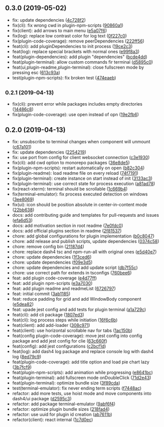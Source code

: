 ## 0.3.0 (2019-05-02)

* fix: update dependencies ([4c728f2](https://github.com/smollweide/dash4/commit/4c728f2))
* fix(cli): fix wrong cwd in plugin-npm-scripts ([90860a1](https://github.com/smollweide/dash4/commit/90860a1))
* fix(client): add arrows to main menu ([e5a07f6](https://github.com/smollweide/dash4/commit/e5a07f6))
* fix(log): replace low contrast color for log text ([0f227c0](https://github.com/smollweide/dash4/commit/0f227c0))
* fix(plugin-code-coverage): remove peerDependencies ([222ff56](https://github.com/smollweide/dash4/commit/222ff56))
* feat(cli): add pluginDependencies to init process ([19ce2c3](https://github.com/smollweide/dash4/commit/19ce2c3))
* feat(log): replace special brackets with normal ones ([e99f8a3](https://github.com/smollweide/dash4/commit/e99f8a3))
* feat(plugin-dependencies): add plugin "dependencies" ([bcde4dd](https://github.com/smollweide/dash4/commit/bcde4dd))
* feat(plugin-terminal): allow custom commands fir terminal ([d5895c0](https://github.com/smollweide/dash4/commit/d5895c0))
* feat(ui,plugin-readme,plugin-terminal): close fullscreen mode by pressing esc ([613c93a](https://github.com/smollweide/dash4/commit/613c93a))
* test(plugin-npm-scripts): fix broken test ([474eaeb](https://github.com/smollweide/dash4/commit/474eaeb))





## <small>0.2.1 (2019-04-13)</small>

* fix(cli): prevent error while packages includes empty directories ([14486c8](https://github.com/smollweide/dash4/commit/14486c8))
* fix(plugin-code-coverage): use open instead of opn ([19e2fb6](https://github.com/smollweide/dash4/commit/19e2fb6))





## 0.2.0 (2019-04-13)

* fix: unsubscribe to terminal changes when component will unmount ([c67a101](https://github.com/smollweide/dash4/commit/c67a101))
* fix: update dependencies ([2254219](https://github.com/smollweide/dash4/commit/2254219))
* fix: use port from config for client websocket connection ([c3e1930](https://github.com/smollweide/dash4/commit/c3e1930))
* fix(cli): add cwd option to monorepo packages ([36e8de5](https://github.com/smollweide/dash4/commit/36e8de5))
* fix(plugin-npm-scripts): restart automatically on open ([b82c304](https://github.com/smollweide/dash4/commit/b82c304))
* fix(plugin-readme): load readme file on every reload ([74f7191](https://github.com/smollweide/dash4/commit/74f7191))
* fix(plugin-terminal): create instance on start instead of init ([3133ac3](https://github.com/smollweide/dash4/commit/3133ac3))
* fix(plugin-terminal): use correct state for process execution ([a81ad78](https://github.com/smollweide/dash4/commit/a81ad78))
* fix(react-xterm): terminal should be scrollable ([1c669b4](https://github.com/smollweide/dash4/commit/1c669b4))
* fix(terminal-emulator): fix process executed detection on windows ([3ee8069](https://github.com/smollweide/dash4/commit/3ee8069))
* fix(ui): icon should be position absolute in center-in-content mode ([22bb638](https://github.com/smollweide/dash4/commit/22bb638))
* docs: add contributing guide and templates for pull-requests and issues ([efa6d53](https://github.com/smollweide/dash4/commit/efa6d53))
* docs: add motivation section in root readme ([7e0fdc0](https://github.com/smollweide/dash4/commit/7e0fdc0))
* docs: add official plugins section in readme ([2f81537](https://github.com/smollweide/dash4/commit/2f81537))
* chore: add global configurations for plugin implementation ([b0c8047](https://github.com/smollweide/dash4/commit/b0c8047))
* chore: add release and publish scripts, update dependencies ([0374c58](https://github.com/smollweide/dash4/commit/0374c58))
* chore: remove config bin ([21187d4](https://github.com/smollweide/dash4/commit/21187d4))
* chore: replace dash4 tsc and npm-run-all with original ones ([e5d40e7](https://github.com/smollweide/dash4/commit/e5d40e7))
* chore: update dependencies ([1f3ced6](https://github.com/smollweide/dash4/commit/1f3ced6))
* chore: update dependencies ([f09e3d5](https://github.com/smollweide/dash4/commit/f09e3d5))
* chore: update dependencies and add update script ([db7f55c](https://github.com/smollweide/dash4/commit/db7f55c))
* chore: use correct path for extends in tsconfigs ([760bee6](https://github.com/smollweide/dash4/commit/760bee6))
* feat: add plugin code-coverage ([e4d77ff](https://github.com/smollweide/dash4/commit/e4d77ff))
* feat: add plugin npm-scripts ([e3a7030](https://github.com/smollweide/dash4/commit/e3a7030))
* feat: add plugin readme and readmeList ([6726797](https://github.com/smollweide/dash4/commit/6726797))
* feat: initial commit ([3ab1185](https://github.com/smollweide/dash4/commit/3ab1185))
* feat: reduce padding for grid and add WindowBody component ([e5dea82](https://github.com/smollweide/dash4/commit/e5dea82))
* feat: upade jest config and add tests for plugin terminal ([a1a729c](https://github.com/smollweide/dash4/commit/a1a729c))
* feat(cli): add cli package ([1807ed3](https://github.com/smollweide/dash4/commit/1807ed3))
* feat(cli): log process steps while initiation ([16f6c6b](https://github.com/smollweide/dash4/commit/16f6c6b))
* feat(client): add add-loader ([308c971](https://github.com/smollweide/dash4/commit/308c971))
* feat(client): use horizontal scrollable nav for tabs ([1ac150b](https://github.com/smollweide/dash4/commit/1ac150b))
* feat(config plugin-code-coverage): move jest config into config package and add jest config for clie ([63c660f](https://github.com/smollweide/dash4/commit/63c660f))
* feat(config): add jest configurations ([c2bcf1d](https://github.com/smollweide/dash4/commit/c2bcf1d))
* feat(log): add dash4 log package and replace console log with dash4 log ([8ed79c9](https://github.com/smollweide/dash4/commit/8ed79c9))
* feat(plugin-code-coverage): add title option and load pie chart lazy ([3b7fcf9](https://github.com/smollweide/dash4/commit/3b7fcf9))
* feat(plugin-npm-scripts): add animation while progressing ([e8641bc](https://github.com/smollweide/dash4/commit/e8641bc))
* feat(plugin-terminal): add fullscreen mode onDoubleClick ([71d2e43](https://github.com/smollweide/dash4/commit/71d2e43))
* feat(plugin-terminal): optimize bundle size ([3f89cda](https://github.com/smollweide/dash4/commit/3f89cda))
* test(terminal-emulator): fix never ending term scripts ([f7448ac](https://github.com/smollweide/dash4/commit/f7448ac))
* refactor: add more tests, use hoist mode and move components into dash4/ui package ([d2595c3](https://github.com/smollweide/dash4/commit/d2595c3))
* refactor: add package terminal-emulator ([9abf6f4](https://github.com/smollweide/dash4/commit/9abf6f4))
* refactor: optimize plugin bundle sizes ([218fad4](https://github.com/smollweide/dash4/commit/218fad4))
* refactor: use uuid for plugin id creation ([ab7611b](https://github.com/smollweide/dash4/commit/ab7611b))
* refactor(client): react internal ([1c7d0ec](https://github.com/smollweide/dash4/commit/1c7d0ec))





